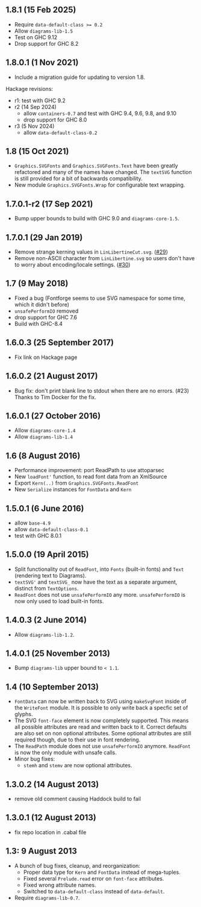 1.8.1 (15 Feb 2025)
-------------------

- Require `data-default-class >= 0.2`
- Allow `diagrams-lib-1.5`
- Test on GHC 9.12
- Drop support for GHC 8.2

1.8.0.1 (1 Nov 2021)
--------------------

- Include a migration guide for updating to version 1.8.

Hackage revisions:
- r1: test with GHC 9.2
- r2 (14 Sep 2024)
    - allow `containers-0.7` and test with GHC 9.4, 9.6, 9.8, and 9.10
    - drop support for GHC 8.0
- r3 (5 Nov 2024)
    - allow `data-default-class-0.2`

1.8 (15 Oct 2021)
-----------------

- `Graphics.SVGFonts` and `Graphics.SVGFonts.Text` have been greatly
  refactored and many of the names have changed.  The `textSVG`
  function is still provided for a bit of backwards compatibility.
- New module `Graphics.SVGFonts.Wrap` for configurable text wrapping.

1.7.0.1-r2 (17 Sep 2021)
------------------------

- Bump upper bounds to build with GHC 9.0 and `diagrams-core-1.5`.

1.7.0.1 (29 Jan 2019)
---------------------

- Remove strange kerning values in `LinLibertineCut.svg`. ([#29](https://github.com/diagrams/SVGFonts/issues/29))
- Remove non-ASCII character from `LinLibertine.svg` so users don't
  have to worry about encoding/locale
  settings. ([#30](https://github.com/diagrams/SVGFonts/issues/30))

1.7 (9 May 2018)
---------------------

- Fixed a bug (Fontforge seems to use SVG namespace for some time, which it didn't before)
- `unsafePerformIO` removed
- drop support for GHC 7.6
- Build with GHC-8.4

1.6.0.3 (25 September 2017)
---------------------------

- Fix link on Hackage page

1.6.0.2 (21 August 2017)
------------------------

- Bug fix: don't print blank line to stdout when there are no errors. (#23)
  Thanks to Tim Docker for the fix.

1.6.0.1 (27 October 2016)
-------------------------

- Allow `diagrams-core-1.4`
- Allow `diagrams-lib-1.4`

1.6 (8 August 2016)
-------------------

- Performance improvement: port ReadPath to use attoparsec
- New `loadFont'` function, to read font data from an XmlSource
- Export `Kern(..)` from `Graphics.SVGFonts.ReadFont`
- New `Serialize` instances for `FontData` and `Kern`

1.5.0.1 (6 June 2016)
---------------------

- allow `base-4.9`
- allow `data-default-class-0.1`
- test with GHC 8.0.1

1.5.0.0 (19 April 2015)
-----------------------

- Split functionality out of `ReadFont`, into `Fonts` (built-in fonts) and
  `Text` (rendering text to Diagrams).
- `textSVG'` and `textSVG_` now have the text as a separate argument,
  distinct from `TextOptions`.
- `ReadFont` does not use `unsafePerformIO` any more. `unsafePerformIO` is
  now only used to load built-in fonts.

1.4.0.3 (2 June 2014)
----------------------

- Allow `diagrams-lib-1.2`.

1.4.0.1 (25 November 2013)
--------------------------

- Bump `diagrams-lib` upper bound to `< 1.1`.

1.4 (10 September 2013)
-----------------------

- `FontData` can now be written back to SVG using `makeSvgFont` inside of the `WriteFont` module.
  It is possible to only write back a specfic set of glyphs.
- The SVG `font-face` element is now completely supported.
  This means all possible attributes are read and written back to it.
  Correct defaults are also set on non optional attributes. Some optional attributes are still
  required though, due to their use in font rendering.
- The `ReadPath` module does not use `unsafePerformIO` anymore. `ReadFont` is now the only module with unsafe calls.
- Minor bug fixes:
  - `stemh` and `stemv` are now optional attributes.

1.3.0.2 (14 August 2013)
------------------------

- remove old comment causing Haddock build to fail

1.3.0.1 (12 August 2013)
------------------------

- fix repo location in .cabal file

1.3: 9 August 2013
------------------

- A bunch of bug fixes, cleanup, and reorganization:
  - Proper data type for `Kern` and `FontData` instead of mega-tuples.
  - Fixed several `Prelude.read` error on `font-face` attributes.
  - Fixed wrong attribute names.
  - Switched to `data-default-class` instead of `data-default`.
- Require `diagrams-lib-0.7`.
